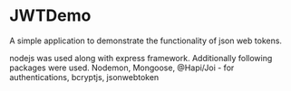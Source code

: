 # JWTDemo
A simple application to demonstrate the functionality of json web tokens.

nodejs was used along with express framework. Additionally following packages were used.
Nodemon, Mongoose, @Hapi/Joi - for authentications, bcryptjs, jsonwebtoken

